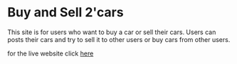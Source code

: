# Buy and Sell 2'cars

This site is for users who want to buy a car or sell their cars. Users can posts their cars and try to sell it to other users or buy cars from other users.  

for the live website click
[here](https://frontend-pp5.herokuapp.com/)